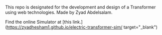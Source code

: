 This repo is designated for the development and design of a Transformer using web technologies. Made by Zyad Abdelsalam.

Find the online Simulator at [this link.](https://zyadhesham1.github.io/electric-transformer-sim/ target="_blank")
